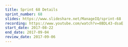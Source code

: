 ```yaml
---
title: Sprint 68 Details
sprint_number: 68
slides: https://www.slideshare.net/ManageIQ/sprint-68
recording: https://www.youtube.com/watch?v=8BDL43-dsaE
start_date: 2017-08-22
end_date: 2017-09-04
review_date: 2017-09-06
---
```

